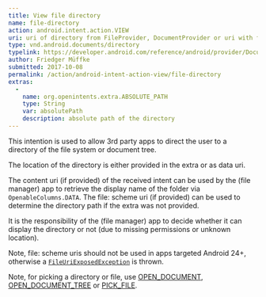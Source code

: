 ```yaml
---
title: View file directory
name: file-directory
action: android.intent.action.VIEW
uri: uri of directory from FileProvider, DocumentProvider or uri with file scheme, can be empty.
type: vnd.android.documents/directory
typelink: https://developer.android.com/reference/android/provider/DocumentsContract.Document.html#MIME_TYPE_DIR
author: Friedger Müffke
submitted: 2017-10-08
permalink: /action/android-intent-action-view/file-directory
extras:
  -
    name: org.openintents.extra.ABSOLUTE_PATH
    type: String
    var: absolutePath
    description: absolute path of the directory
---
```

This intention is used to allow 3rd party apps to direct the user to a directory of the file system
or document tree.

The location of the directory is either provided in the extra or as data uri.

The content uri (if provided) of the received intent can be used by the (file manager) app to retrieve the display name of the folder via `OpenableColumns.DATA`. The file: scheme uri (if provided) can be used to determine the directory path if the extra was not provided.

It is the responsibility of the (file manager) app to decide whether it can display the directory
or not (due to missing permissions or unknown location).

Note, file: scheme uris should not be used in apps targeted Android 24+, otherwise a [`FileUriExposedException`](https://developer.android.com/reference/android/os/FileUriExposedException.html) is thrown.

Note, for picking a directory or file, use [OPEN_DOCUMENT](/action/android-intent-action-open-document),  
[OPEN_DOCUMENT_TREE](/action/android-intent-action-open-document-tree)
or [PICK_FILE](/action/org-openintents-action-pick-file).
